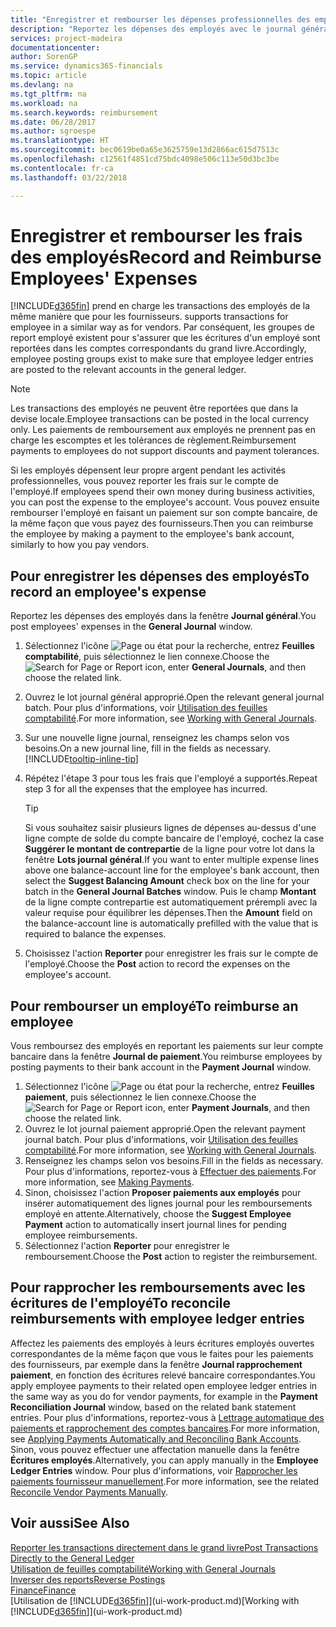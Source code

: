 ```yaml
---
title: "Enregistrer et rembourser les dépenses professionnelles des employés | Microsoft Docs"
description: "Reportez les dépenses des employés avec le journal général sur le compte de l'employé et reportez par la suite un paiement sur le compte bancaire de l'employé pour rembourser les frais professionnels."
services: project-madeira
documentationcenter: 
author: SorenGP
ms.service: dynamics365-financials
ms.topic: article
ms.devlang: na
ms.tgt_pltfrm: na
ms.workload: na
ms.search.keywords: reimbursement
ms.date: 06/28/2017
ms.author: sgroespe
ms.translationtype: HT
ms.sourcegitcommit: bec0619be0a65e3625759e13d2866ac615d7513c
ms.openlocfilehash: c12561f4851cd75bdc4098e506c113e50d3bc3be
ms.contentlocale: fr-ca
ms.lasthandoff: 03/22/2018

---
```

# <a name="record-and-reimburse-employees-expenses"></a><span data-ttu-id="3e2ac-103">Enregistrer et rembourser les frais des employés</span><span class="sxs-lookup"><span data-stu-id="3e2ac-103">Record and Reimburse Employees' Expenses</span></span>
[!INCLUDE[d365fin](includes/d365fin_md.md)]<span data-ttu-id="3e2ac-104"> prend en charge les transactions des employés de la même manière que pour les fournisseurs.</span><span class="sxs-lookup"><span data-stu-id="3e2ac-104"> supports transactions for employee in a similar way as for vendors.</span></span> <span data-ttu-id="3e2ac-105">Par conséquent, les groupes de report employé existent pour s'assurer que les écritures d'un employé sont reportées dans les comptes correspondants du grand livre.</span><span class="sxs-lookup"><span data-stu-id="3e2ac-105">Accordingly, employee posting groups exist to make sure that employee ledger entries are posted to the relevant accounts in the general ledger.</span></span>

> [!NOTE]  
> <span data-ttu-id="3e2ac-106">Les transactions des employés ne peuvent être reportées que dans la devise locale.</span><span class="sxs-lookup"><span data-stu-id="3e2ac-106">Employee transactions can be posted in the local currency only.</span></span> <span data-ttu-id="3e2ac-107">Les paiements de remboursement aux employés ne prennent pas en charge les escomptes et les tolérances de règlement.</span><span class="sxs-lookup"><span data-stu-id="3e2ac-107">Reimbursement payments to employees do not support discounts and payment tolerances.</span></span>

<span data-ttu-id="3e2ac-108">Si les employés dépensent leur propre argent pendant les activités professionnelles, vous pouvez reporter les frais sur le compte de l'employé.</span><span class="sxs-lookup"><span data-stu-id="3e2ac-108">If employees spend their own money during business activities, you can post the expense to the employee's account.</span></span> <span data-ttu-id="3e2ac-109">Vous pouvez ensuite rembourser l'employé en faisant un paiement sur son compte bancaire, de la même façon que vous payez des fournisseurs.</span><span class="sxs-lookup"><span data-stu-id="3e2ac-109">Then you can reimburse the employee by making a payment to the employee's bank account, similarly to how you pay vendors.</span></span>

## <a name="to-record-an-employees-expense"></a><span data-ttu-id="3e2ac-110">Pour enregistrer les dépenses des employés</span><span class="sxs-lookup"><span data-stu-id="3e2ac-110">To record an employee's expense</span></span>
<span data-ttu-id="3e2ac-111">Reportez les dépenses des employés dans la fenêtre **Journal général**.</span><span class="sxs-lookup"><span data-stu-id="3e2ac-111">You post employees' expenses in the **General Journal** window.</span></span>
1. <span data-ttu-id="3e2ac-112">Sélectionnez l'icône ![Page ou état pour la recherche](media/ui-search/search_small.png "Page ou état pour la recherche"), entrez **Feuilles comptabilité**, puis sélectionnez le lien connexe.</span><span class="sxs-lookup"><span data-stu-id="3e2ac-112">Choose the ![Search for Page or Report](media/ui-search/search_small.png "Search for Page or Report icon") icon, enter **General Journals**, and then choose the related link.</span></span>
2. <span data-ttu-id="3e2ac-113">Ouvrez le lot journal général approprié.</span><span class="sxs-lookup"><span data-stu-id="3e2ac-113">Open the relevant general journal batch.</span></span> <span data-ttu-id="3e2ac-114">Pour plus d'informations, voir [Utilisation des feuilles comptabilité](ui-work-general-journals.md).</span><span class="sxs-lookup"><span data-stu-id="3e2ac-114">For more information, see [Working with General Journals](ui-work-general-journals.md).</span></span>
3. <span data-ttu-id="3e2ac-115">Sur une nouvelle ligne journal, renseignez les champs selon vos besoins.</span><span class="sxs-lookup"><span data-stu-id="3e2ac-115">On a new journal line, fill in the fields as necessary.</span></span> [!INCLUDE[tooltip-inline-tip](includes/tooltip-inline-tip_md.md)]    
4. <span data-ttu-id="3e2ac-116">Répétez l'étape 3 pour tous les frais que l'employé a supportés.</span><span class="sxs-lookup"><span data-stu-id="3e2ac-116">Repeat step 3 for all the expenses that the employee has incurred.</span></span>

    > [!TIP]  
    > <span data-ttu-id="3e2ac-117">Si vous souhaitez saisir plusieurs lignes de dépenses au-dessus d'une ligne compte de solde du compte bancaire de l'employé, cochez la case **Suggérer le montant de contrepartie** de la ligne pour votre lot dans la fenêtre **Lots journal général**.</span><span class="sxs-lookup"><span data-stu-id="3e2ac-117">If you want to enter multiple expense lines above one balance-account line for the employee's bank account, then select the **Suggest Balancing Amount** check box on the line for your batch in the **General Journal Batches** window.</span></span> <span data-ttu-id="3e2ac-118">Puis le champ **Montant** de la ligne compte contrepartie est automatiquement prérempli avec la valeur requise pour équilibrer les dépenses.</span><span class="sxs-lookup"><span data-stu-id="3e2ac-118">Then the **Amount** field on the balance-account line is automatically prefilled with the value that is required to balance the expenses.</span></span>
5. <span data-ttu-id="3e2ac-119">Choisissez l'action **Reporter** pour enregistrer les frais sur le compte de l'employé.</span><span class="sxs-lookup"><span data-stu-id="3e2ac-119">Choose the **Post** action to record the expenses on the employee's account.</span></span>

## <a name="to-reimburse-an-employee"></a><span data-ttu-id="3e2ac-120">Pour rembourser un employé</span><span class="sxs-lookup"><span data-stu-id="3e2ac-120">To reimburse an employee</span></span>
<span data-ttu-id="3e2ac-121">Vous remboursez des employés en reportant les paiements sur leur compte bancaire dans la fenêtre **Journal de paiement**.</span><span class="sxs-lookup"><span data-stu-id="3e2ac-121">You reimburse employees by posting payments to their bank account in the **Payment Journal** window.</span></span>
1. <span data-ttu-id="3e2ac-122">Sélectionnez l'icône ![Page ou état pour la recherche](media/ui-search/search_small.png "Page ou état pour la recherche"), entrez **Feuilles paiement**, puis sélectionnez le lien connexe.</span><span class="sxs-lookup"><span data-stu-id="3e2ac-122">Choose the ![Search for Page or Report](media/ui-search/search_small.png "Search for Page or Report icon") icon, enter **Payment Journals**, and then choose the related link.</span></span>
2. <span data-ttu-id="3e2ac-123">Ouvrez le lot journal paiement approprié.</span><span class="sxs-lookup"><span data-stu-id="3e2ac-123">Open the relevant payment journal batch.</span></span> <span data-ttu-id="3e2ac-124">Pour plus d'informations, voir [Utilisation des feuilles comptabilité](ui-work-general-journals.md).</span><span class="sxs-lookup"><span data-stu-id="3e2ac-124">For more information, see [Working with General Journals](ui-work-general-journals.md).</span></span>
3. <span data-ttu-id="3e2ac-125">Renseignez les champs selon vos besoins.</span><span class="sxs-lookup"><span data-stu-id="3e2ac-125">Fill in the fields as necessary.</span></span> <span data-ttu-id="3e2ac-126">Pour plus d'informations, reportez-vous à [Effectuer des paiements](payables-make-payments.md).</span><span class="sxs-lookup"><span data-stu-id="3e2ac-126">For more information, see [Making Payments](payables-make-payments.md).</span></span>
4. <span data-ttu-id="3e2ac-127">Sinon, choisissez l'action **Proposer paiements aux employés** pour insérer automatiquement des lignes journal pour les remboursements employé en attente.</span><span class="sxs-lookup"><span data-stu-id="3e2ac-127">Alternatively, choose the **Suggest Employee Payment** action to automatically insert journal lines for pending employee reimbursements.</span></span>
5. <span data-ttu-id="3e2ac-128">Sélectionnez l'action **Reporter** pour enregistrer le remboursement.</span><span class="sxs-lookup"><span data-stu-id="3e2ac-128">Choose the **Post** action to register the reimbursement.</span></span>  

## <a name="to-reconcile-reimbursements-with-employee-ledger-entries"></a><span data-ttu-id="3e2ac-129">Pour rapprocher les remboursements avec les écritures de l'employé</span><span class="sxs-lookup"><span data-stu-id="3e2ac-129">To reconcile reimbursements with employee ledger entries</span></span>
<span data-ttu-id="3e2ac-130">Affectez les paiements des employés à leurs écritures employés ouvertes correspondantes de la même façon que vous le faites pour les paiements des fournisseurs, par exemple dans la fenêtre **Journal rapprochement paiement**, en fonction des écritures relevé bancaire correspondantes.</span><span class="sxs-lookup"><span data-stu-id="3e2ac-130">You apply employee payments to their related open employee ledger entries in the same way as you do for vendor payments, for example in the **Payment Reconciliation Journal** window, based on the related bank statement entries.</span></span> <span data-ttu-id="3e2ac-131">Pour plus d'informations, reportez-vous à [Lettrage automatique des paiements et rapprochement des comptes bancaires](receivables-apply-payments-auto-reconcile-bank-accounts.md).</span><span class="sxs-lookup"><span data-stu-id="3e2ac-131">For more information, see [Applying Payments Automatically and Reconciling Bank Accounts](receivables-apply-payments-auto-reconcile-bank-accounts.md).</span></span> <span data-ttu-id="3e2ac-132">Sinon, vous pouvez effectuer une affectation manuelle dans la fenêtre **Écritures employés**.</span><span class="sxs-lookup"><span data-stu-id="3e2ac-132">Alternatively, you can apply manually in the **Employee Ledger Entries** window.</span></span> <span data-ttu-id="3e2ac-133">Pour plus d'informations, voir [Rapprocher les paiements fournisseur manuellement](payables-how-apply-purchase-transactions-manually.md).</span><span class="sxs-lookup"><span data-stu-id="3e2ac-133">For more information, see the related [Reconcile Vendor Payments Manually](payables-how-apply-purchase-transactions-manually.md).</span></span>  

## <a name="see-also"></a><span data-ttu-id="3e2ac-134">Voir aussi</span><span class="sxs-lookup"><span data-stu-id="3e2ac-134">See Also</span></span>
[<span data-ttu-id="3e2ac-135">Reporter les transactions directement dans le grand livre</span><span class="sxs-lookup"><span data-stu-id="3e2ac-135">Post Transactions Directly to the General Ledger</span></span>](finance-how-post-transactions-directly.md)  
[<span data-ttu-id="3e2ac-136">Utilisation de feuilles comptabilité</span><span class="sxs-lookup"><span data-stu-id="3e2ac-136">Working with General Journals</span></span>](ui-work-general-journals.md)  
[<span data-ttu-id="3e2ac-137">Inverser des reports</span><span class="sxs-lookup"><span data-stu-id="3e2ac-137">Reverse Postings</span></span>](finance-how-reverse-journal-posting.md)  
[<span data-ttu-id="3e2ac-138">Finance</span><span class="sxs-lookup"><span data-stu-id="3e2ac-138">Finance</span></span>](finance.md)  
<span data-ttu-id="3e2ac-139">[Utilisation de [!INCLUDE[d365fin](includes/d365fin_md.md)]](ui-work-product.md)</span><span class="sxs-lookup"><span data-stu-id="3e2ac-139">[Working with [!INCLUDE[d365fin](includes/d365fin_md.md)]](ui-work-product.md)</span></span>  

